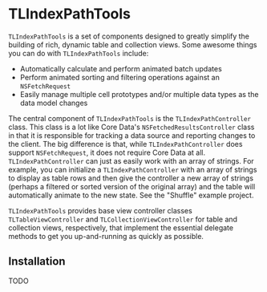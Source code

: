 TLIndexPathTools
================

`TLIndexPathTools` is a set of components designed to greatly simplify the building
of rich, dynamic table and collection views. Some awesome things you can do with
`TLIndexPathTools` include:

* Automatically calculate and perform animated batch updates
* Perform animated sorting and filtering operations against an `NSFetchRequest`
* Easily manage multiple cell prototypes and/or multiple data types as the data model changes

The central component of `TLIndexPathTools` is the `TLIndexPathController` class. This class
is a lot like Core Data's `NSFetchedResultsController` class in that it is responsible
for tracking a data source and reporting changes to the client. The big difference is that, while
`TLIndexPathController` does support `NSFetchRequest`, it does not require Core Data at all.
`TLIndexPathController` can just as easily work with an array of strings. For example, you can
initialize a `TLIndexPathController` with an array of strings to display as table rows and then
give the controller a new array of strings (perhaps a filtered or sorted version of the
original array) and the table will automatically animate to the new state.
See the "Shuffle" example project.

`TLIndexPathTools` provides base view controller classes `TLTableViewController` and
`TLCollectionViewController` for table and collection views, respectively, that implement the
essential delegate methods to get you up-and-running as quickly as possible.

Installation
------------

TODO
